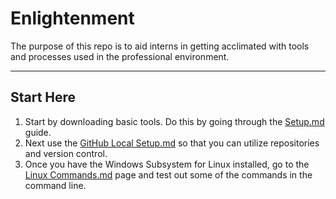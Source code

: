 # Enlightenment

The purpose of this repo is to aid interns in getting acclimated with tools and processes used in the professional environment.  

___

## Start Here

1. Start by downloading basic tools.  Do this by going through the [Setup.md](https://github.com/TheWillN/Enlightenment/blob/main/Setup.MD) guide.
2. Next use the [GitHub Local Setup.md](https://github.com/TheWillN/Enlightenment/blob/main/GitHub%20Local%20Setup.MD) so that you can utilize repositories and version control.  
3. Once you have the Windows Subsystem for Linux installed, go to the [Linux Commands.md](https://github.com/TheWillN/Enlightenment/blob/main/Linux_Commands.md) page and test out some of the commands in the command line.  
